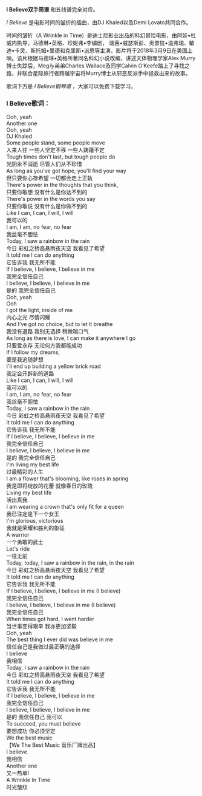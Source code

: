 

**I Believe双手简谱** 和五线谱完全对应。

_I Believe_ 是电影时间的皱折的插曲，由DJ Khaled以及Demi Lovato共同合作。

时间的皱折（A Wrinkle in Time）是迪士尼影业出品的科幻冒险电影，由阿娃•杜威内执导，马德琳•英格、珍妮弗•李编剧，
瑞茜•威瑟斯彭、奥普拉•温弗瑞、敏迪•卡灵、斯托姆•里德和克里斯•派恩等主演。影片将于2018年3月9日在美国上映。该片根据马德琳•英格所著同名科幻小说改编，讲述天体物理学家Alex
Murry博士失踪后，Meg与弟弟Charles Wallace及同学Calvin
O‘Keefe踏上了寻找之路，并联合星际旅行者跨越宇宙将Murry博士从邪恶反派手中拯救出来的故事。

歌词下方是 _I Believe钢琴谱_ ，大家可以免费下载学习。

### I Believe歌词：

Ooh, yeah  
Another one  
Ooh, yeah  
DJ Khaled  
Some people stand, some people move  
人来人往 一些人坚定不移 一些人踌躇不定  
Tough times don't last, but tough people do  
光阴永不消逝 尽管人们从不珍惜  
As long as you've got hope, you'll find your way  
但只要你心存希望 一切都会走上正轨  
There's power in the thoughts that you think,  
只要你敢想 没有什么是你达不到的  
There's power in the words you say  
只要你敢说 没有什么是你做不到的  
Like I can, I can, I will, I will  
我可以的  
I am, I am, no fear, no fear  
我丝毫不胆怯  
Today, I saw a rainbow in the rain  
今日 彩虹之桥高悬雨夜天空 我看见了希望  
It told me I can do anything  
它告诉我 我无所不能  
If I believe, I believe, I believe in me  
我完全信任自己  
I believe, I believe, I believe in me  
是的 我完全信任自己  
Ooh, yeah  
Ooh  
I got the light, inside of me  
内心之光 尽情闪耀  
And I've got no choice, but to let it breathe  
我没有退路 我别无选择 稍微喘口气  
As long as there is love, I can make it anywhere I go  
只要爱永存 无论何方我都能成功  
If I follow my dreams,  
要是我追随梦想  
I'll end up building a yellow brick road  
我定会开辟新的道路  
Like I can, I can, I will, I will  
我可以的  
I am, I am, no fear, no fear  
我丝毫不胆怯  
Today, I saw a rainbow in the rain  
今日 彩虹之桥高悬雨夜天空 我看见了希望  
It told me I can do anything  
它告诉我 我无所不能  
If I believe, I believe, I believe in me  
我完全信任自己  
I believe, I believe, I believe in me  
是的 我完全信任自己  
I'm living my best life  
过最精彩的人生  
I am a flower that's blooming, like roses in spring  
我是即将绽放的花蕾 就像春日的玫瑰  
Living my best life  
活出真我  
I am wearing a crown that's only fit for a queen  
我已注定是下一个女王  
I'm glorious, victorious  
我就是荣耀和胜利的象征  
A warrior  
一个勇敢的武士  
Let's ride  
一往无前  
Today, today, I saw a rainbow in the rain, in the rain  
今日 彩虹之桥高悬雨夜天空 我看见了希望  
It told me I can do anything  
它告诉我 我无所不能  
If I believe, I believe, I believe in me (I believe)  
我完全信任自己  
I believe, I believe, I believe in me (I believe)  
我完全信任自己  
When times got hard, I went harder  
当世事变得艰辛 我亦更加坚毅  
Ooh, yeah  
The best thing I ever did was believe in me  
信任自己是我做过最正确的选择  
I believe  
我相信  
Today, I saw a rainbow in the rain  
今日 彩虹之桥高悬雨夜天空 我看见了希望  
It told me I can do anything  
它告诉我 我无所不能  
If I believe, I believe, I believe in me  
我完全信任自己  
I believe, I believe, I believe in me  
是的 我信任自己 我可以  
To succeed, you must believe  
要想成功 你必须坚定  
We the best music  
【We The Best Music 音乐厂牌出品】  
I believe  
我相信  
Another one  
又一热单!  
A Wrinkle In Time  
时光皱纹


